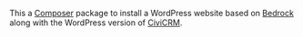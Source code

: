 This a [Composer](https://getcomposer.org/) package to install a WordPress website based on [Bedrock](https://roots.io/bedrock/) along with the WordPress version of [CiviCRM](https://civicrm.org/wordpress).
